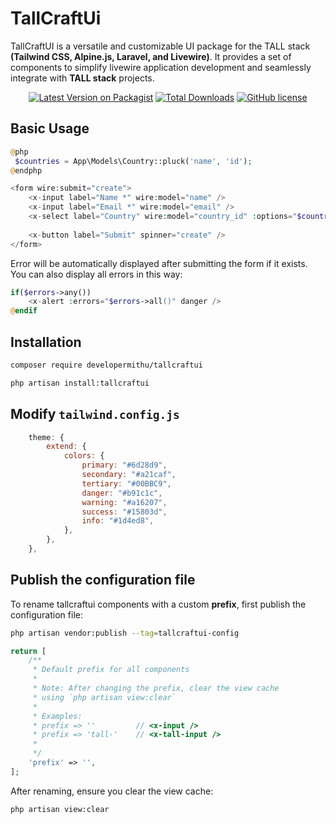 # TallCraftUi  

TallCraftUI is a versatile and customizable UI package for the TALL stack **(Tailwind CSS, Alpine.js, Laravel, and Livewire)**. It provides a set of components to simplify livewire application development and seamlessly integrate with **TALL stack** projects.


<p align="center">
 <a href="https://packagist.org/packages/developermithu/tallcraftui"><img src="https://img.shields.io/packagist/v/developermithu/tallcraftui?style=flat-square" alt="Latest Version on Packagist"></a>
 <a href="https://packagist.org/packages/developermithu/tallcraftui"><img src="https://img.shields.io/packagist/dt/developermithu/tallcraftui?style=flat-square" alt="Total Downloads"></a>
 <a href="https://github.com/developermithu/tallcraftui?tab=MIT-1-ov-file"><img src="https://img.shields.io/github/license/developermithu/tallcraftui?style=flat-square" alt="GitHub license"></a>
</p>


## Basic Usage


```php
@php
 $countries = App\Models\Country::pluck('name', 'id');
@endphp

<form wire:submit="create">
    <x-input label="Name *" wire:model="name" />
    <x-input label="Email *" wire:model="email" />
    <x-select label="Country" wire:model="country_id" :options="$countries" />
    
    <x-button label="Submit" spinner="create" />
</form>
```

Error will be automatically displayed after submitting the form if it exists. You can also display all errors in this way:

```php
if($errors->any())
    <x-alert :errors="$errors->all()" danger />
@endif
```

## Installation

```bash
composer require developermithu/tallcraftui

php artisan install:tallcraftui
```

## Modify `tailwind.config.js`

```js
    theme: {
        extend: {
            colors: {
                primary: "#6d28d9",
                secondary: "#a21caf",
                tertiary: "#00BBC9",
                danger: "#b91c1c",
                warning: "#a16207",
                success: "#15803d",
                info: "#1d4ed8",
            },
        },
    },
```


## Publish the configuration file

 To rename tallcraftui components with a custom **prefix**, first publish the configuration file:
 
```bash
php artisan vendor:publish --tag=tallcraftui-config
```

```php
return [
    /**
     * Default prefix for all components
     * 
     * Note: After changing the prefix, clear the view cache 
     * using `php artisan view:clear`
     *
     * Examples:
     * prefix => ''         // <x-input />
     * prefix => 'tall-'    // <x-tall-input />
     *
     */
    'prefix' => '',
];
```

After renaming, ensure you clear the view cache:

```bash
php artisan view:clear
```
